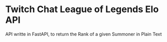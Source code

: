 # Twitch Chat League of Legends Elo API

API writte in FastAPI, to return the Rank of a given Summoner in Plain Text
